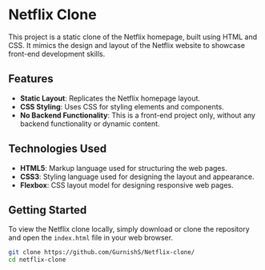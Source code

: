 # Netflix Clone

This project is a static clone of the Netflix homepage, built using HTML and CSS. It mimics the design and layout of the Netflix website to showcase front-end development skills.

## Features

- **Static Layout**: Replicates the Netflix homepage layout.
- **CSS Styling**: Uses CSS for styling elements and components.
- **No Backend Functionality**: This is a front-end project only, without any backend functionality or dynamic content.

## Technologies Used

- **HTML5**: Markup language used for structuring the web pages.
- **CSS3**: Styling language used for designing the layout and appearance.
- **Flexbox**: CSS layout model for designing responsive web pages.

## Getting Started

To view the Netflix clone locally, simply download or clone the repository and open the `index.html` file in your web browser.

```bash
git clone https://github.com/GurnishS/Netflix-clone/
cd netflix-clone
